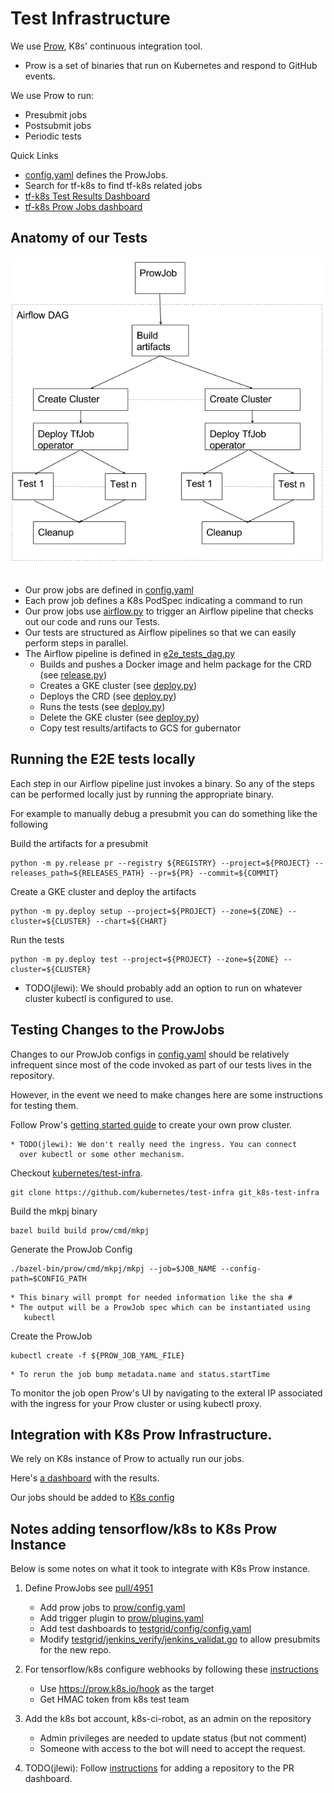 # Test Infrastructure

We use [Prow](https://github.com/kubernetes/test-infra/tree/master/prow),
K8s' continuous integration tool.

  * Prow is a set of binaries that run on Kubernetes and respond to
GitHub events.

We use Prow to run:

  * Presubmit jobs
  * Postsubmit jobs
  * Periodic tests

Quick Links
 * [config.yaml](https://github.com/kubernetes/test-infra/blob/master/prow/config.yaml)
defines the ProwJobs.
  * Search for tf-k8s to find tf-k8s related jobs
 * [tf-k8s Test Results Dashboard](https://k8s-testgrid.appspot.com/sig-big-data)
 * [tf-k8s Prow Jobs dashboard](https://prow.k8s.io/?repo=tensorflow%2Fk8s)

## Anatomy of our Tests

![Test Infrastructure](test_infrastructure.png)
* Our prow jobs are defined in [config.yaml](https://github.com/kubernetes/test-infra/blob/master/prow/config.yaml)
* Each prow job defines a K8s PodSpec indicating a command to run
* Our prow jobs use [airflow.py](../py/airflow.py) to trigger an Airflow pipeline that checks out our code
  and runs our Tests.
* Our tests are structured as Airflow pipelines so that we can easily perform steps in parallel.
* The Airflow pipeline is defined in [e2e_tests_dag.py](airflow/dags/e2e_tests_dag.py)
    * Builds and pushes a Docker image and helm package for the CRD (see [release.py](../py/release.py))
    * Creates a GKE cluster (see [deploy.py](../py/deploy.py))
    * Deploys the CRD (see [deploy.py](../py/deploy.py))
    * Runs the tests (see [deploy.py](../py/deploy.py))
    * Delete the GKE cluster (see [deploy.py](../py/deploy.py))
    * Copy test results/artifacts to GCS for gubernator

## Running the E2E tests locally

Each step in our Airflow pipeline just invokes a binary. So any of the steps can be performed locally just
by running the appropriate binary.

For example to manually debug a presubmit you can do something like the following

Build the artifacts for a presubmit

```
python -m py.release pr --registry ${REGISTRY} --project=${PROJECT} --releases_path=${RELEASES_PATH} --pr=${PR} --commit=${COMMIT}

```

Create a GKE cluster and deploy the artifacts

```
python -m py.deploy setup --project=${PROJECT} --zone=${ZONE} --cluster=${CLUSTER} --chart=${CHART}

```  

Run the tests

```
python -m py.deploy test --project=${PROJECT} --zone=${ZONE} --cluster=${CLUSTER}
```  
  * TODO(jlewi): We should probably add an option to run on whatever cluster kubectl is configured to use.

## Testing Changes to the ProwJobs

Changes to our ProwJob configs in [config.yaml](https://github.com/kubernetes/test-infra/blob/master/prow/config.yaml)
should be relatively infrequent since most of the code invoked
as part of our tests lives in the repository.

However, in the event we need to make changes here are some instructions
for testing them.

Follow Prow's
[getting started guide](https://github.com/kubernetes/test-infra/blob/master/prow/getting_started.md)
to create your own prow cluster.

    * TODO(jlewi): We don't really need the ingress. You can connect
      over kubectl or some other mechanism.

Checkout [kubernetes/test-infra](https://github.com/kubernetes/test-infra).

```
git clone https://github.com/kubernetes/test-infra git_k8s-test-infra
```

Build the mkpj binary

```
bazel build build prow/cmd/mkpj
```

Generate the ProwJob Config

```
./bazel-bin/prow/cmd/mkpj/mkpj --job=$JOB_NAME --config-path=$CONFIG_PATH
```
    * This binary will prompt for needed information like the sha #
    * The output will be a ProwJob spec which can be instantiated using
       kubectl

Create the ProwJob

```
kubectl create -f ${PROW_JOB_YAML_FILE}
```

    * To rerun the job bump metadata.name and status.startTime

To monitor the job open Prow's UI by navigating to the exteral IP
associated with the ingress for your Prow cluster or using
kubectl proxy.

## Integration with K8s Prow Infrastructure.

We rely on K8s instance of Prow to actually run our jobs.

Here's [a dashboard](https://k8s-testgrid.appspot.com/sig-big-data) with
the results.

Our jobs should be added to
[K8s config](https://github.com/kubernetes/test-infra/blob/master/prow/config.yaml)

## Notes adding tensorflow/k8s to K8s Prow Instance

Below is some notes on what it took to integrate with K8s Prow instance.

1. Define ProwJobs see [pull/4951](https://github.com/kubernetes/test-infra/pull/4951)

    * Add prow jobs to [prow/config.yaml](https://github.com/kubernetes/test-infra/pull/4951/files#diff-406185368ba7839d1459d3d51424f104)
    * Add trigger plugin to [prow/plugins.yaml](https://github.com/kubernetes/test-infra/pull/4951/files#diff-ae83e55ccb05896d5229df577d34255d)
    * Add test dashboards to [testgrid/config/config.yaml](https://github.com/kubernetes/test-infra/pull/4951/files#diff-49f154cd90facc43fda49a99885e6d17)
    * Modify [testgrid/jenkins_verify/jenkins_validat.go](https://github.com/kubernetes/test-infra/pull/4951/files#diff-7fb4731a02dd681bbd0daada8dd2f908)
       to allow presubmits for the new repo.
1. For tensorflow/k8s configure webhooks by following these [instructions](https://github.com/kubernetes/test-infra/blob/master/prow/getting_started.md#add-the-webhook-to-github)
    * Use https://prow.k8s.io/hook as the target
    * Get HMAC token from k8s test team
1. Add the k8s bot account, k8s-ci-robot, as an admin on the repository
    * Admin privileges are needed to update status (but not comment)
    * Someone with access to the bot will need to accept the request.
1. TODO(jlewi): Follow [instructions](https://github.com/kubernetes/test-infra/tree/master/gubernator#adding-a-repository-to-the-pr-dashboard) for adding a repository to the PR
   dashboard.
